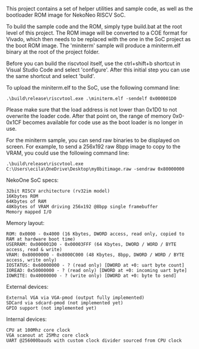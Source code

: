 This project contains a set of helper utilities and sample code, as well as the bootloader ROM image for NekoNeo RISCV SoC.

To build the sample code and the ROM, simply type build.bat at the root level of this project. The ROM image will be converted to a COE format for Vivado, which then needs to be replaced with the one in the SoC project as the boot ROM image. The 'miniterm' sample will produce a miniterm.elf binary at the root of the project folder.

Before you can build the riscvtool itself, use the ctrl+shift+b shortcut in Visual Studio Code and select 'configure'. After this initial step you can use the same shortcut and select 'build'.

To upload the miniterm.elf to the SoC, use the following command line:

```
.\build\release\riscvtool.exe .\miniterm.elf -sendelf 0x000001D0
```

Please make sure that the load address is not lower than 0x1D0 to not overwrite the loader code. After that point on, the range of memory 0x0-0x1CF becomes available for code use as the boot loader is no longer in use.

For the miniterm sample, you can send raw binaries to be displayed on screen. For example, to send a 256x192 raw 8bpp image to copy to the VRAM, you could use the following command line:

```
.\build\release\riscvtool.exe C:\Users\ecila\OneDrive\Desktop\my8bitimage.raw -sendraw 0x80000000
```

NekoOne SoC specs:

```
32bit RISCV architecture (rv32im model)
16Kbytes ROM
64Kbytes of RAM
48Kbytes of VRAM driving 256x192 @8bpp single framebuffer
Memory mapped I/O
```

Memory layout:

```
ROM: 0x0000 - 0x4000 (16 Kbytes, DWORD access, read only, copied to RAM at hardware boot time)
USERRAM: 0x000001D0 - 0x00003FFF (64 Kbytes, DWORD / WORD / BYTE access, read & write)
VRAM: 0x80000000 - 0x8000C000 (48 Kbytes, 8bpp, DWORD / WORD / BYTE access, write only)
IOSTATUS: 0x60000000 - ? (read only) [DWORD at +0: uart byte count]
IOREAD: 0x50000000 - ? (read only) [DWORD at +0: incoming uart byte]
IOWRITE: 0x40000000 - ? (write only) [DWORD at +0: byte to send]
```

External devices:

```
External VGA via VGA-pmod (output fully implemented)
SDCard via sdcard-pmod (not implemented yet)
GPIO support (not implemented yet)
```

Internal devices:

```
CPU at 100Mhz core clock
VGA scanout at 25Mhz core clock
UART @256000bauds with custom clock divider sourced from CPU clock
```